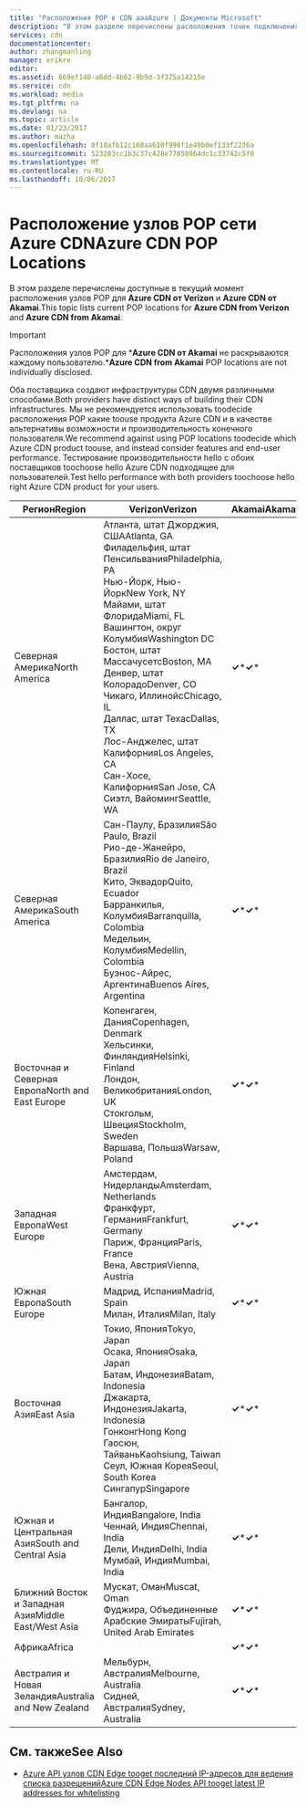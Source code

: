 ```yaml
---
title: "Расположения POP в CDN aaaAzure | Документы Microsoft"
description: "В этом разделе перечислены расположения точек подключения сети доставки содержимого Azure (CDN)."
services: cdn
documentationcenter: 
author: zhangmanling
manager: erikre
editor: 
ms.assetid: 669ef140-a6dd-4b62-9b9d-3f375a14215e
ms.service: cdn
ms.workload: media
ms.tgt_pltfrm: na
ms.devlang: na
ms.topic: article
ms.date: 01/23/2017
ms.author: mazha
ms.openlocfilehash: 8f10afb12c168aa610f996f1e49b0ef133f2236a
ms.sourcegitcommit: 523283cc1b3c37c428e77850964dc1c33742c5f0
ms.translationtype: MT
ms.contentlocale: ru-RU
ms.lasthandoff: 10/06/2017
---
```

# <a name="azure-cdn-pop-locations"></a><span data-ttu-id="1e216-103">Расположение узлов POP сети Azure CDN</span><span class="sxs-lookup"><span data-stu-id="1e216-103">Azure CDN POP Locations</span></span>
<span data-ttu-id="1e216-104">В этом разделе перечислены доступные в текущий момент расположения узлов POP для **Azure CDN от Verizon** и **Azure CDN от Akamai**.</span><span class="sxs-lookup"><span data-stu-id="1e216-104">This topic lists current POP locations for **Azure CDN from Verizon** and **Azure CDN from Akamai**.</span></span>

> [!IMPORTANT]
> <span data-ttu-id="1e216-105">Расположения узлов POP для \***Azure CDN от Akamai** не раскрываются каждому пользователю.</span><span class="sxs-lookup"><span data-stu-id="1e216-105">\***Azure CDN from Akamai** POP locations are not individually disclosed.</span></span>  
> 
> <span data-ttu-id="1e216-106">Оба поставщика создают инфраструктуры CDN двумя различными способами.</span><span class="sxs-lookup"><span data-stu-id="1e216-106">Both providers have distinct ways of building their CDN infrastructures.</span></span>  <span data-ttu-id="1e216-107">Мы не рекомендуется использовать toodecide расположения POP какие toouse продукта Azure CDN и в качестве альтернативы возможности и производительность конечного пользователя.</span><span class="sxs-lookup"><span data-stu-id="1e216-107">We recommend against using POP locations toodecide which Azure CDN product toouse, and instead consider features and end-user performance.</span></span>  <span data-ttu-id="1e216-108">Тестирование производительности hello с обоих поставщиков toochoose hello Azure CDN подходящее для пользователей.</span><span class="sxs-lookup"><span data-stu-id="1e216-108">Test hello performance with both providers toochoose hello right Azure CDN product for your users.</span></span> 
> 
> 

| <span data-ttu-id="1e216-109">Регион</span><span class="sxs-lookup"><span data-stu-id="1e216-109">Region</span></span> | <span data-ttu-id="1e216-110">Verizon</span><span class="sxs-lookup"><span data-stu-id="1e216-110">Verizon</span></span> | <span data-ttu-id="1e216-111">Akamai</span><span class="sxs-lookup"><span data-stu-id="1e216-111">Akamai</span></span> |
| --- | --- | --- |
| <span data-ttu-id="1e216-112">Северная Америка</span><span class="sxs-lookup"><span data-stu-id="1e216-112">North America</span></span> |<span data-ttu-id="1e216-113">Атланта, штат Джорджия, США</span><span class="sxs-lookup"><span data-stu-id="1e216-113">Atlanta, GA</span></span><br /><span data-ttu-id="1e216-114">Филадельфия, штат Пенсильвания</span><span class="sxs-lookup"><span data-stu-id="1e216-114">Philadelphia, PA</span></span><br /><span data-ttu-id="1e216-115">Нью-Йорк, Нью-Йорк</span><span class="sxs-lookup"><span data-stu-id="1e216-115">New York, NY</span></span><br /><span data-ttu-id="1e216-116">Майами, штат Флорида</span><span class="sxs-lookup"><span data-stu-id="1e216-116">Miami, FL</span></span><br /><span data-ttu-id="1e216-117">Вашингтон, округ Колумбия</span><span class="sxs-lookup"><span data-stu-id="1e216-117">Washington DC</span></span><br /><span data-ttu-id="1e216-118">Бостон, штат Массачусетс</span><span class="sxs-lookup"><span data-stu-id="1e216-118">Boston, MA</span></span><br /><span data-ttu-id="1e216-119">Денвер, штат Колорадо</span><span class="sxs-lookup"><span data-stu-id="1e216-119">Denver, CO</span></span><br /><span data-ttu-id="1e216-120">Чикаго, Иллинойс</span><span class="sxs-lookup"><span data-stu-id="1e216-120">Chicago, IL</span></span><br /><span data-ttu-id="1e216-121">Даллас, штат Техас</span><span class="sxs-lookup"><span data-stu-id="1e216-121">Dallas, TX</span></span><br /><span data-ttu-id="1e216-122">Лос-Анджелес, штат Калифорния</span><span class="sxs-lookup"><span data-stu-id="1e216-122">Los Angeles, CA</span></span><br /><span data-ttu-id="1e216-123">Сан-Хосе, Калифорния</span><span class="sxs-lookup"><span data-stu-id="1e216-123">San Jose, CA</span></span><br /><span data-ttu-id="1e216-124">Сиэтл, Вайоминг</span><span class="sxs-lookup"><span data-stu-id="1e216-124">Seattle, WA</span></span> |<span data-ttu-id="1e216-125">**&#x2713;**\*</span><span class="sxs-lookup"><span data-stu-id="1e216-125">**&#x2713;**\*</span></span> |
| <span data-ttu-id="1e216-126">Северная Америка</span><span class="sxs-lookup"><span data-stu-id="1e216-126">South America</span></span> |<span data-ttu-id="1e216-127">Сан-Паулу, Бразилия</span><span class="sxs-lookup"><span data-stu-id="1e216-127">São Paulo, Brazil</span></span><br /><span data-ttu-id="1e216-128">Рио-де-Жанейро, Бразилия</span><span class="sxs-lookup"><span data-stu-id="1e216-128">Rio de Janeiro, Brazil</span></span><br /><span data-ttu-id="1e216-129">Кито, Эквадор</span><span class="sxs-lookup"><span data-stu-id="1e216-129">Quito, Ecuador</span></span><br /><span data-ttu-id="1e216-130">Барранкилья, Колумбия</span><span class="sxs-lookup"><span data-stu-id="1e216-130">Barranquilla, Colombia</span></span><br /><span data-ttu-id="1e216-131">Медельин, Колумбия</span><span class="sxs-lookup"><span data-stu-id="1e216-131">Medellin, Colombia</span></span><br/><span data-ttu-id="1e216-132">Буэнос-Айрес, Аргентина</span><span class="sxs-lookup"><span data-stu-id="1e216-132">Buenos Aires, Argentina</span></span> |<span data-ttu-id="1e216-133">**&#x2713;**\*</span><span class="sxs-lookup"><span data-stu-id="1e216-133">**&#x2713;**\*</span></span> |
| <span data-ttu-id="1e216-134">Восточная и Северная Европа</span><span class="sxs-lookup"><span data-stu-id="1e216-134">North and East Europe</span></span> |<span data-ttu-id="1e216-135">Копенгаген, Дания</span><span class="sxs-lookup"><span data-stu-id="1e216-135">Copenhagen, Denmark</span></span><br /><span data-ttu-id="1e216-136">Хельсинки, Финляндия</span><span class="sxs-lookup"><span data-stu-id="1e216-136">Helsinki, Finland</span></span><br /><span data-ttu-id="1e216-137">Лондон, Великобритания</span><span class="sxs-lookup"><span data-stu-id="1e216-137">London, UK</span></span><br /><span data-ttu-id="1e216-138">Стокгольм, Швеция</span><span class="sxs-lookup"><span data-stu-id="1e216-138">Stockholm, Sweden</span></span><br /><span data-ttu-id="1e216-139">Варшава, Польша</span><span class="sxs-lookup"><span data-stu-id="1e216-139">Warsaw, Poland</span></span> |<span data-ttu-id="1e216-140">**&#x2713;**\*</span><span class="sxs-lookup"><span data-stu-id="1e216-140">**&#x2713;**\*</span></span> |
| <span data-ttu-id="1e216-141">Западная Европа</span><span class="sxs-lookup"><span data-stu-id="1e216-141">West Europe</span></span> |<span data-ttu-id="1e216-142">Амстердам, Нидерланды</span><span class="sxs-lookup"><span data-stu-id="1e216-142">Amsterdam, Netherlands</span></span><br /><span data-ttu-id="1e216-143">Франкфурт, Германия</span><span class="sxs-lookup"><span data-stu-id="1e216-143">Frankfurt, Germany</span></span><br /><span data-ttu-id="1e216-144">Париж, Франция</span><span class="sxs-lookup"><span data-stu-id="1e216-144">Paris, France</span></span><br /><span data-ttu-id="1e216-145">Вена, Австрия</span><span class="sxs-lookup"><span data-stu-id="1e216-145">Vienna, Austria</span></span> |<span data-ttu-id="1e216-146">**&#x2713;**\*</span><span class="sxs-lookup"><span data-stu-id="1e216-146">**&#x2713;**\*</span></span> |
| <span data-ttu-id="1e216-147">Южная Европа</span><span class="sxs-lookup"><span data-stu-id="1e216-147">South Europe</span></span> |<span data-ttu-id="1e216-148">Мадрид, Испания</span><span class="sxs-lookup"><span data-stu-id="1e216-148">Madrid, Spain</span></span><br /><span data-ttu-id="1e216-149">Милан, Италия</span><span class="sxs-lookup"><span data-stu-id="1e216-149">Milan, Italy</span></span> |<span data-ttu-id="1e216-150">**&#x2713;**\*</span><span class="sxs-lookup"><span data-stu-id="1e216-150">**&#x2713;**\*</span></span> |
| <span data-ttu-id="1e216-151">Восточная Азия</span><span class="sxs-lookup"><span data-stu-id="1e216-151">East Asia</span></span> |<span data-ttu-id="1e216-152">Токио, Япония</span><span class="sxs-lookup"><span data-stu-id="1e216-152">Tokyo, Japan</span></span><br /><span data-ttu-id="1e216-153">Осака, Япония</span><span class="sxs-lookup"><span data-stu-id="1e216-153">Osaka, Japan</span></span><br /><span data-ttu-id="1e216-154">Батам, Индонезия</span><span class="sxs-lookup"><span data-stu-id="1e216-154">Batam, Indonesia</span></span><br /><span data-ttu-id="1e216-155">Джакарта, Индонезия</span><span class="sxs-lookup"><span data-stu-id="1e216-155">Jakarta, Indonesia</span></span><br /><span data-ttu-id="1e216-156">Гонконг</span><span class="sxs-lookup"><span data-stu-id="1e216-156">Hong Kong</span></span><br /><span data-ttu-id="1e216-157">Гаосюн, Тайвань</span><span class="sxs-lookup"><span data-stu-id="1e216-157">Kaohsiung, Taiwan</span></span><br /><span data-ttu-id="1e216-158">Сеул, Южная Корея</span><span class="sxs-lookup"><span data-stu-id="1e216-158">Seoul, South Korea</span></span><br /><span data-ttu-id="1e216-159">Сингапур</span><span class="sxs-lookup"><span data-stu-id="1e216-159">Singapore</span></span> |<span data-ttu-id="1e216-160">**&#x2713;**\*</span><span class="sxs-lookup"><span data-stu-id="1e216-160">**&#x2713;**\*</span></span> |
| <span data-ttu-id="1e216-161">Южная и Центральная Азия</span><span class="sxs-lookup"><span data-stu-id="1e216-161">South and Central Asia</span></span> |<span data-ttu-id="1e216-162">Бангалор, Индия</span><span class="sxs-lookup"><span data-stu-id="1e216-162">Bangalore, India</span></span><br /><span data-ttu-id="1e216-163">Ченнай, Индия</span><span class="sxs-lookup"><span data-stu-id="1e216-163">Chennai, India</span></span><br /><span data-ttu-id="1e216-164">Дели, Индия</span><span class="sxs-lookup"><span data-stu-id="1e216-164">Delhi, India</span></span><br /><span data-ttu-id="1e216-165">Мумбай, Индия</span><span class="sxs-lookup"><span data-stu-id="1e216-165">Mumbai, India</span></span> |<span data-ttu-id="1e216-166">**&#x2713;**\*</span><span class="sxs-lookup"><span data-stu-id="1e216-166">**&#x2713;**\*</span></span> |
| <span data-ttu-id="1e216-167">Ближний Восток и Западная Азия</span><span class="sxs-lookup"><span data-stu-id="1e216-167">Middle East/West Asia</span></span> |<span data-ttu-id="1e216-168">Мускат, Оман</span><span class="sxs-lookup"><span data-stu-id="1e216-168">Muscat, Oman</span></span> <br /> <span data-ttu-id="1e216-169">Фуджира, Объединенные Арабские Эмираты</span><span class="sxs-lookup"><span data-stu-id="1e216-169">Fujirah, United Arab Emirates</span></span> |<span data-ttu-id="1e216-170">**&#x2713;**\*</span><span class="sxs-lookup"><span data-stu-id="1e216-170">**&#x2713;**\*</span></span> |
| <span data-ttu-id="1e216-171">Африка</span><span class="sxs-lookup"><span data-stu-id="1e216-171">Africa</span></span> | |<span data-ttu-id="1e216-172">**&#x2713;**\*</span><span class="sxs-lookup"><span data-stu-id="1e216-172">**&#x2713;**\*</span></span> |
| <span data-ttu-id="1e216-173">Австралия и Новая Зеландия</span><span class="sxs-lookup"><span data-stu-id="1e216-173">Australia and New Zealand</span></span> |<span data-ttu-id="1e216-174">Мельбурн, Австралия</span><span class="sxs-lookup"><span data-stu-id="1e216-174">Melbourne, Australia</span></span><br /><span data-ttu-id="1e216-175">Сидней, Австралия</span><span class="sxs-lookup"><span data-stu-id="1e216-175">Sydney, Australia</span></span> |<span data-ttu-id="1e216-176">**&#x2713;**\*</span><span class="sxs-lookup"><span data-stu-id="1e216-176">**&#x2713;**\*</span></span> |

## <a name="see-also"></a><span data-ttu-id="1e216-177">См. также</span><span class="sxs-lookup"><span data-stu-id="1e216-177">See Also</span></span>
* [<span data-ttu-id="1e216-178">Azure API узлов CDN Edge tooget последний IP-адресов для ведения списка разрешений</span><span class="sxs-lookup"><span data-stu-id="1e216-178">Azure CDN Edge Nodes API tooget latest IP addresses for whitelisting</span></span>](https://docs.microsoft.com/en-us/rest/api/cdn/edgenodes)

